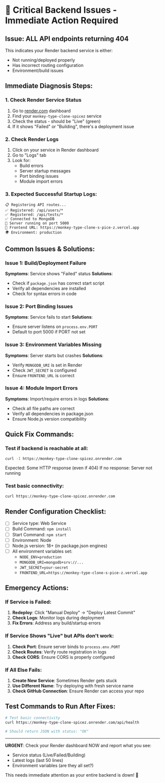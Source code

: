 # 🚨 Critical Backend Issues - Immediate Action Required

## Issue: ALL API endpoints returning 404

This indicates your Render backend service is either:
- Not running/deployed properly
- Has incorrect routing configuration  
- Environment/build issues

## Immediate Diagnosis Steps:

### 1. Check Render Service Status
1. Go to [render.com](https://render.com) dashboard
2. Find your `monkey-type-clone-spicez` service
3. Check the status - should be "Live" (green)
4. If it shows "Failed" or "Building", there's a deployment issue

### 2. Check Render Logs
1. Click on your service in Render dashboard
2. Go to "Logs" tab
3. Look for:
   - Build errors
   - Server startup messages
   - Port binding issues
   - Module import errors

### 3. Expected Successful Startup Logs:
```
📋 Registering API routes...
✅ Registered: /api/users/*
✅ Registered: /api/tests/*
✅ Connected to MongoDB
🚀 Server running on port 5000
📱 Frontend URL: https://monkey-type-clone-s-pice-z.vercel.app
🌍 Environment: production
```

## Common Issues & Solutions:

### Issue 1: Build/Deployment Failure
**Symptoms**: Service shows "Failed" status
**Solutions**:
- Check if `package.json` has correct start script
- Verify all dependencies are installed
- Check for syntax errors in code

### Issue 2: Port Binding Issues
**Symptoms**: Service fails to start
**Solutions**:
- Ensure server listens on `process.env.PORT`
- Default to port 5000 if PORT not set

### Issue 3: Environment Variables Missing
**Symptoms**: Server starts but crashes
**Solutions**:
- Verify `MONGODB_URI` is set in Render
- Check `JWT_SECRET` is configured
- Ensure `FRONTEND_URL` is correct

### Issue 4: Module Import Errors
**Symptoms**: Import/require errors in logs
**Solutions**:
- Check all file paths are correct
- Verify all dependencies in package.json
- Ensure Node.js version compatibility

## Quick Fix Commands:

### Test if backend is reachable at all:
```bash
curl -I https://monkey-type-clone-spicez.onrender.com
```

Expected: Some HTTP response (even if 404)
If no response: Server not running

### Test basic connectivity:
```bash
curl https://monkey-type-clone-spicez.onrender.com
```

## Render Configuration Checklist:

- [ ] Service type: Web Service
- [ ] Build Command: `npm install`
- [ ] Start Command: `npm start`
- [ ] Environment: Node
- [ ] Node.js version: 18+ (in package.json engines)
- [ ] All environment variables set:
  - `NODE_ENV=production`
  - `MONGODB_URI=mongodb+srv://...`
  - `JWT_SECRET=your-secret`
  - `FRONTEND_URL=https://monkey-type-clone-s-pice-z.vercel.app`

## Emergency Actions:

### If Service is Failed:
1. **Redeploy**: Click "Manual Deploy" → "Deploy Latest Commit"
2. **Check Logs**: Monitor logs during deployment
3. **Fix Errors**: Address any build/startup errors

### If Service Shows "Live" but APIs don't work:
1. **Check Port**: Ensure server binds to `process.env.PORT`
2. **Check Routes**: Verify route registration in logs
3. **Check CORS**: Ensure CORS is properly configured

### If All Else Fails:
1. **Create New Service**: Sometimes Render gets stuck
2. **Use Different Name**: Try deploying with fresh service name
3. **Check GitHub Connection**: Ensure Render can access your repo

## Test Commands to Run After Fixes:

```bash
# Test basic connectivity
curl https://monkey-type-clone-spicez.onrender.com/api/health

# Should return JSON with status: "OK"
```

---

**URGENT**: Check your Render dashboard NOW and report what you see:
- Service status (Live/Failed/Building)
- Latest logs (last 50 lines)
- Environment variables (are they all set?)

This needs immediate attention as your entire backend is down! 🚨

